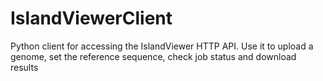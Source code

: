 # IslandViewerClient
Python client for accessing the IslandViewer HTTP API.  Use it to upload a genome, set the reference sequence, check job status and download results
